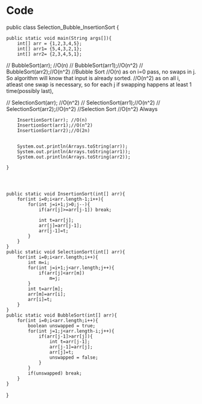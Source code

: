 # Code

public class Selection_Bubble_InsertionSort {

    public static void main(String args[]){
        int[] arr = {1,2,3,4,5};
        int[] arr1= {5,4,3,2,1};
        int[] arr2= {2,3,4,5,1};

//        BubbleSort(arr); //O(n)
//        BubbleSort(arr1);//O(n^2)
//        BubbleSort(arr2);//O(n^2)
        //Bubble Sort
        //O(n) as on i=0 pass, no swaps in j. So algorithm will know that input is already sorted.
        //O(n^2) as on all i, atleast one swap is necessary, so for each j if swapping happens at least 1 time(possibly last),


//        SelectionSort(arr); //O(n^2)
//        SelectionSort(arr1);//O(n^2)
//        SelectionSort(arr2);//O(n^2)
        //Selection Sort
        //O(n^2) Always


        InsertionSort(arr); //O(n)
        InsertionSort(arr1);//O(n^2)
        InsertionSort(arr2);//O(2n)


        System.out.println(Arrays.toString(arr));
        System.out.println(Arrays.toString(arr1));
        System.out.println(Arrays.toString(arr2));

    }
    
    
    
    
    public static void InsertionSort(int[] arr){
        for(int i=0;i<arr.length-1;i++){
            for(int j=i+1;j>0;j--){
                if(arr[j]>=arr[j-1]) break;

                int t=arr[j];
                arr[j]=arr[j-1];
                arr[j-1]=t;
            }
        }
    }
    public static void SelectionSort(int[] arr){
        for(int i=0;i<arr.length;i++){
            int m=i;
            for(int j=i+1;j<arr.length;j++){
                if(arr[j]<arr[m])
                    m=j;
            }
            int t=arr[m];
            arr[m]=arr[i];
            arr[i]=t;
        }
    }
    public static void BubbleSort(int[] arr){
        for(int i=0;i<arr.length;i++){
            boolean unswapped = true;
            for(int j=1;j<arr.length-i;j++){
                if(arr[j-1]>arr[j]){
                    int t=arr[j-1];
                    arr[j-1]=arr[j];
                    arr[j]=t;
                    unswapped = false;
                }
            }
            if(unswapped) break;
        }
    }

}
